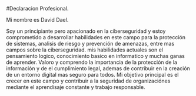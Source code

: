 #Declaracion Profesional.

Mi nombre es David Dael.

Soy un principiante pero apacionado en la ciberseguridad
y estoy comprometido a desarrollar habilidades en este campo para la protección de sistemas, analisis de riesgo y prevención de amenazas, entre mas campos sobre la ciberseguridad.
mis habilidades actuales son el pensamiento logico, conocimiento basico en informatico y muchas ganas de aprender.
Valoro y comprendo la importancia de la protección de la información y de el cumplimiento legal, ademas de contribuir en la creación de un entorno digital mas seguro para todos.
Mi objetivo principal es el crecer en este campo y contribuir a la seguridad de organizaciónes mediante el aprendisaje constante y trabajo responsable.
